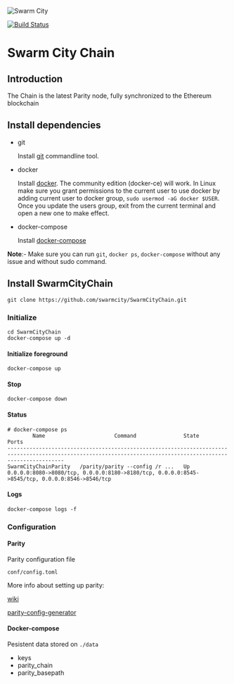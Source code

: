 ![Swarm City](https://github.com/swarmcity/sc-boardwalk-production/blob/master/images/icons/icon-48x48.png?raw=true "Swarm City")

[![Build Status](https://travis-ci.org/swarmcity/SwarmCityChain.svg?branch=master)](https://travis-ci.org/swarmcity/SwarmCityChain)

# Swarm City Chain

## Introduction

The Chain is the latest Parity node, fully synchronized to the Ethereum blockchain

## Install dependencies

- git

   Install [git](https://git-scm.com/book/en/v2/Getting-Started-Installing-Git) commandline tool.

- docker

   Install [docker](https://docs.docker.com/engine/installation). The community edition (docker-ce) will work. In Linux make sure you grant permissions to the current user to use docker by adding current user to docker group, `sudo usermod -aG docker $USER`. Once you update the users group, exit from the current terminal and open a new one to make effect.

- docker-compose

   Install [docker-compose](https://docs.docker.com/compose/install)
   
**Note**:- Make sure you can run `git`, `docker ps`, `docker-compose` without any issue and without sudo command.

## Install SwarmCityChain

```
git clone https://github.com/swarmcity/SwarmCityChain.git
```

### Initialize 

```
cd SwarmCityChain
docker-compose up -d
```

#### Initialize foreground

```
docker-compose up
```

#### Stop

```
docker-compose down
```

#### Status
```
# docker-compose ps
        Name                      Command               State                                               Ports                                              
--------------------------------------------------------------------------------------------------------------------------------------------------------------
SwarmCityChainParity   /parity/parity --config /r ...   Up      0.0.0.0:8080->8080/tcp, 0.0.0.0:8180->8180/tcp, 0.0.0.0:8545->8545/tcp, 0.0.0.0:8546->8546/tcp 
```

#### Logs
```
docker-compose logs -f
```

### Configuration

#### Parity

Parity configuration file

`
conf/config.toml
`

More info about setting up parity:

[wiki](https://github.com/paritytech/parity/wiki/Configuring-Parity)

[parity-config-generator](https://paritytech.github.io/parity-config-generator/)

#### Docker-compose

Pesistent data stored on `./data`
* keys
* parity_chain
* parity_basepath
